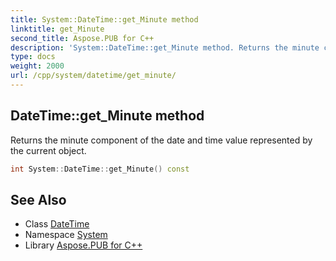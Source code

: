 ```yaml
---
title: System::DateTime::get_Minute method
linktitle: get_Minute
second_title: Aspose.PUB for C++
description: 'System::DateTime::get_Minute method. Returns the minute component of the date and time value represented by the current object in C++.'
type: docs
weight: 2000
url: /cpp/system/datetime/get_minute/
---
```

## DateTime::get_Minute method


Returns the minute component of the date and time value represented by the current object.

```cpp
int System::DateTime::get_Minute() const
```

## See Also

* Class [DateTime](../)
* Namespace [System](../../)
* Library [Aspose.PUB for C++](../../../)
